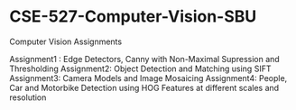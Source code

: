 CSE-527-Computer-Vision-SBU
===========================

Computer Vision Assignments

Assignment1 : Edge Detectors, Canny with Non-Maximal Supression and Thresholding
Assignment2:  Object Detection and Matching using SIFT
Assignment3:  Camera Models and Image Mosaicing 
Assignment4:  People, Car and Motorbike Detection using HOG Features at different scales and resolution
